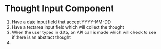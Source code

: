 # Thought Input Component 

1. Have a date input field that accept YYYY-MM-DD 
2. Have a textarea input field which will collect the thought 
3. When the user types in data, an API call is made which will check to see if there is an abstract thought 
4. 